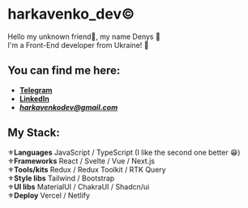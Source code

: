 # harkavenko_dev©️

Hello my unknown friend👋, my name Denys 🤖<br/>
I'm a Front-End developer from Ukraine! 🥰

## You can find me here:

- **[Telegram](https://t.me/de0nn1s)** <br/>
- **[LinkedIn](https://www.linkedin.com/in/denys-harkavenko-52234a251/)** <br/>
- ***harkavenkodev@gmail.com***

## My Stack:
⚜️**Languages** JavaScript / TypeScript (I like the second one better 😁)<br/>
⚜️**Frameworks** React / Svelte / Vue / Next.js<br/>
⚜️**Tools/kits** Redux / Redux Toolkit / RTK Query<br/>
⚜️**Style libs** Tailwind / Bootstrap <br/>
⚜️**UI libs** MaterialUI / ChakraUI / Shadcn/ui<br/>
⚜️**Deploy** Vercel / Netlify<br/>
